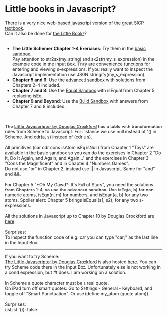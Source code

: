 # Little books in Javascript?
There is a very nice web-based javascript version of <a href="https://sourceacademy.org/sicpjs/index">
the great SICP textbook</a>.<br>
Can it also be done for 
<a href="https://mitpress.mit.edu/little-books-on-big-topics-in-computer-science/">the Little Books</a>?<br>
<br>
- **The Little Schemer Chapter 1-4 Exercises**: Try them in the [basic sandbox](https://joostjacob.github.io/Little/toys.html).<br>
Pay attention to str2sx(my_string) and sx2str(my_s_expression) in the example code in the Input Box. 
They are convenience functions for entering and viewing s-expressions. 
If you really want to inspect the Javascript implementation use JSON.stringify(my_s_expression).
- **Chapter 5 and 6**: Use the [advanced sandbox](https://joostjacob.github.io/Little/chapter5.html) with solutions from Chapters 2–4 included.
- **Chapter 7 and 8**: Use the [Equal Sandbox](https://joostjacob.github.io/Little/chapter7.html) with isEqual from Chapter 5 replacing isEq.
- **Chapter 9 and Beyond**: Use the [Build Sandbox](https://joostjacob.github.io/Little/chapter9.html) with answers from Chapter 7 and 8 included.
<br>
<br>
The <a href="https://www.crockford.com/little.html">Little Javascripter by Douglas Crockford</a> has a table 
with transformation rules from Scheme to Javascript. For instance we use null instead of '() in Scheme. 
And cdr(a, s) instead of (cdr a s).<br>
<br>
All primitives (car cdr cons isAtom isEq isNull) from Chapter 1 "Toys" are available in the basic sandbox so you can do the exercises in Chapter 2 "Do It, Do It Again, and Again, and Again..." and the exercises in Chapter 3 "Cons the Magnificent" and in Chapter 4 "Numbers Games".<br>
Do not use "or" in Chapter 2, instead use || in Javascript. Same for "and" and &&.<br>
<br>
For Chapter 5 "*Oh My Gawd*: It's Full of Stars", you need the solutions from Chapters 1-4, so use
the advanced sandbox. Use isEq(a, b) for non-numeric atoms, isEqn(n, m) for numbers, and isEqan(a, b) for any two atoms. 
Spoiler alert: Chapter 5 brings isEqual(s1, s2), for any two s-expressions.<br>
<br>
All the solutions in Javascript up to Chapter 10 by Douglas Crockford are
<a href="https://joostjacob.github.io/Little/little.js">here</a>.<br>
<br>
Surprises:<br>
To inspect the function code of e.g. car you can type "car;" as the last line in the Input Box.<br>
<hr>
If you want to try Scheme:<br>
<a href="https://www.crockford.com/little.html">The Little Javascripter by Douglas Crockford</a> 
is also hosted <a href="https://joostjacob.github.io/Little/ljs.html">here</a>. 
You can try Scheme code there in the Input Box. 
Unfortunately else is not working in a cond expression, but #t does. I am working on a solution.<br>
<br>
In Scheme a quote character must be a real quote. <br>
On iPad turn off smart quotes: Go to Settings - General - Keyboard, and toggle off "Smart Punctuation". 
Or use (define my_atom (quote atom)).<br>
<br>
Surprises:<br>
(isList '()): false.